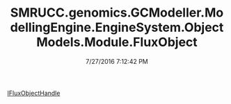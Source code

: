 ﻿---
title: SMRUCC.genomics.GCModeller.ModellingEngine.EngineSystem.ObjectModels.Module.FluxObject
date: 7/27/2016 7:12:42 PM
---

[IFluxObjectHandle](T-SMRUCC.genomics.GCModeller.ModellingEngine.EngineSystem.ObjectModels.Module.FluxObject.IFluxObjectHandle.html)
